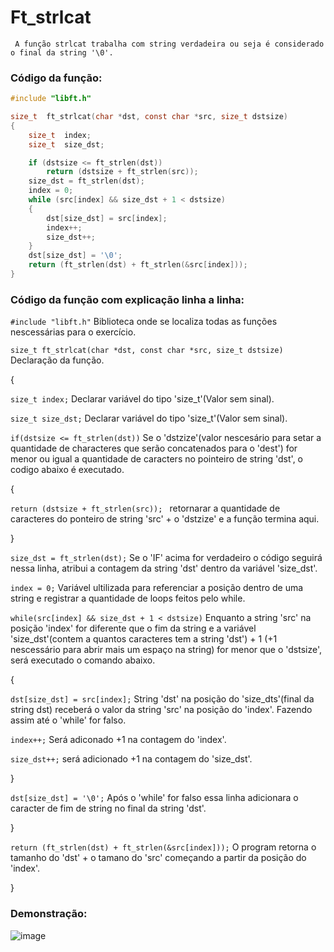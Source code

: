     
# Ft_strlcat  
     A função strlcat trabalha com string verdadeira ou seja é considerado o final da string '\0'. 
    
### Código da função:
```c
#include "libft.h"

size_t	ft_strlcat(char *dst, const char *src, size_t dstsize)
{
	size_t	index;
	size_t	size_dst;

	if (dstsize <= ft_strlen(dst))
		return (dstsize + ft_strlen(src));
	size_dst = ft_strlen(dst);
	index = 0;
	while (src[index] && size_dst + 1 < dstsize)
	{
		dst[size_dst] = src[index];
		index++;
		size_dst++;
	}
	dst[size_dst] = '\0';
	return (ft_strlen(dst) + ft_strlen(&src[index]));
}
```
### Código da função com explicação linha a linha:
`#include "libft.h"` Biblioteca onde se localiza todas as funções nescessárias para o exercício.

`size_t	ft_strlcat(char *dst, const char *src, size_t dstsize)` Declaração da função.

{

`size_t index;` Declarar variável do tipo 'size_t'(Valor sem sinal).

`size_t size_dst;` Declarar variável do tipo 'size_t'(Valor sem sinal).


`if(dstsize <= ft_strlen(dst))` Se o 'dstzize'(valor nescesário para setar a quantidade de characteres que serão concatenados para o 'dest') for menor ou igual a quantidade de caracters no pointeiro de string 'dst', o codigo abaixo é executado.

{

`return (dstsize + ft_strlen(src)); ` retornarar a quantidade de caracteres do ponteiro de string 'src' + o 'dstzize' e a função termina aqui.

}

`size_dst = ft_strlen(dst);` Se o 'IF' acima for verdadeiro o código seguirá nessa linha, atribui a contagem da string 'dst' dentro da variável 'size_dst'.

`index = 0;` Variável ultilizada para referenciar a posição dentro de uma string e registrar a quantidade de loops feitos pelo while.

`while(src[index] && size_dst + 1 < dstsize)` Enquanto a string 'src' na posição 'index' for diferente que o fim da string e a variável 'size_dst'(contem a quantos caracteres tem a string 'dst') + 1 (+1 nescessário para abrir mais um espaço na string) for menor que o 'dstsize', será executado o comando abaixo.

{

`dst[size_dst] = src[index];` String 'dst' na posição do 'size_dts'(final da string dst) receberá o valor da string 'src' na posição do 'index'. Fazendo assim até o 'while' for falso.

`index++;` Será adiconado +1 na contagem do 'index'.

`size_dst++;` será adicionado +1 na contagem do 'size_dst'.

}

`dst[size_dst] = '\0';` Após o 'while' for falso essa linha adicionara o caracter de fim de string no final da string 'dst'.

}

`return (ft_strlen(dst) + ft_strlen(&src[index]));` O program retorna o tamanho do 'dst' + o tamano do 'src' começando a partir da posição do 'index'.

}
### Demonstração:

![image](https://github.com/Alef-Matos/42_lisboa/blob/master/libft_comment/)
